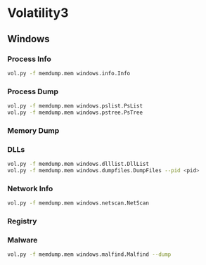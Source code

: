 # Volatility3 

## Windows
### Process Info
```bash
vol.py -f memdump.mem windows.info.Info
```
### Process Dump
```bash
vol.py -f memdump.mem windows.pslist.PsList
vol.py -f memdump.mem windows.pstree.PsTree
```

### Memory Dump

### DLLs
```bash
vol.py -f memdump.mem windows.dlllist.DllList
vol.py -f memdump.mem windows.dumpfiles.DumpFiles --pid <pid>
```

### Network Info
```bash
vol.py -f memdump.mem windows.netscan.NetScan
```

### Registry

### Malware
```bash
vol.py -f memdump.mem windows.malfind.Malfind --dump
```

